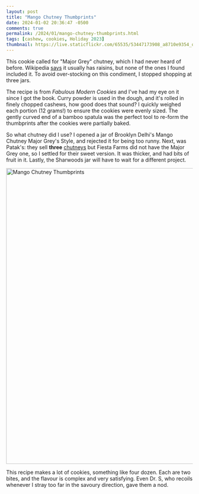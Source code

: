 ```yaml
---
layout: post
title: "Mango Chutney Thumbprints"
date: 2024-01-02 20:36:47 -0500
comments: true
permalink: /2024/01/mango-chutney-thumbprints.html
tags: [cashew, cookies, Holiday 2023]
thumbnail: https://live.staticflickr.com/65535/53447173908_a8710e9354_q.jpg
---
```


This cookie called for "Major Grey" chutney, which I had never heard
of before.  Wikipedia
[says](https://en.wikipedia.org/wiki/Major_Grey%27s_Chutney) it
usually has raisins, but none of the ones I found included it.  To
avoid over-stocking on this condiment, I stopped shopping at three
jars.

The recipe is from _Fabulous Modern Cookies_ and I've had my eye on 
it since I got the book. Curry powder is used in the dough, and it's
rolled in finely chopped cashews, how good does that sound? I quickly
weighed each portion (12 grams!) to ensure the cookies were evenly sized.
The gently curved end of a bamboo spatula was the perfect tool to re-form
the thumbprints after the cookies were partially baked.

So what chutney did I use? I opened a jar of Brooklyn Delhi's Mango
Chutney Major Grey's Style, and rejected it for being too runny.
Next, was Patak's: they sell **three** [chutneys](https://pataks.ca/categories-products/chutneys-pickles) but Fiesta Farms did not have the Major
Grey one, so I settled for their sweet version. It was thicker, and had
bits of fruit in it. Lastly, the Sharwoods jar will have to wait
for a different project.

<a data-flickr-embed="true" href="https://www.flickr.com/photos/gnuf/53447173908/in/dateposted/" title="Mango Chutney Thumbprints"><img src="https://live.staticflickr.com/65535/53447173908_a8710e9354_c.jpg" width="800" height="800" alt="Mango Chutney Thumbprints"/></a><script async src="//embedr.flickr.com/assets/client-code.js" charset="utf-8"></script>

This recipe makes a lot of cookies, something like four dozen. Each 
are two bites, and the flavour is complex and very satisfying. Even
Dr. S, who recoils whenever I stray too far in the savoury direction,
gave them a nod.
